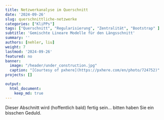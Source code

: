 ```yaml
---
title: Netzwerkanalyse im Querschnitt
date: '2024-09-26'
slug: querschnittliche-netzwerke
categories: ["KliPPs"]
tags: ["Querschnitt", "Regularisierung", "Zentralität", "Bootstrap" ]
subtitle: 'Gemischte Lineare Modelle für den Längsschnitt'
summary: ''
authors: [nehler, liu]
weight: 7
lastmod: '2024-09-26'
featured: no
banner:
  image: "/header/under_construction.jpg"
  caption: "[Courtesy of pxhere](https://pxhere.com/en/photo/724752)"
projects: []

output:
  html_document:
    keep_md: true
---
```


Dieser Abschnitt wird (hoffentlich bald) fertig sein... bitten haben Sie ein bisschen Geduld.
